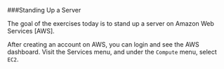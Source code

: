 ###Standing Up a Server

The goal of the exercises today is to stand up a server on Amazon Web Services [AWS]. 



After creating an account on AWS, you can login and see the AWS dashboard. Visit the Services menu, and under the `Compute` menu, select `EC2`.



